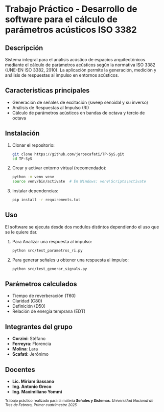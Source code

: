 # Trabajo Práctico - Desarrollo de software para el cálculo de parámetros acústicos ISO 3382


##  Descripción
Sistema integral para el análisis acústico de espacios arquitectónicos mediante el cálculo de parámetros acústicos según la normativa ISO 3382 (UNE-EN ISO 3382, 2010). La aplicación permite la generación, medición y análisis de respuestas al impulso en entornos acústicos.

##  Características principales
- Generación de señales de excitación (sweep senoidal y su inverso)
- Análisis de Respuestas al Impulso (RI)
- Cálculo de parámetros acústicos en bandas de octava y tercio de octava


##  Instalación

1. Clonar el repositorio:
   ```bash
   git clone https://github.com/jeroscafati/TP-SyS.git
   cd TP-SyS
   ```

2. Crear y activar entorno virtual (recomendado):
   ```bash
   python -m venv venv
   source venv/bin/activate  # En Windows: venv\Scripts\activate
   ```

3. Instalar dependencias:
   ```bash
   pip install -r requirements.txt
   ```

##  Uso

El software se ejecuta desde dos modulos distintos dependiendo el uso que se le quiere dar.

1. Para Analizar una respuesta al impulso:
   ```bash
   python src/test_parametros_ri.py
   ```

2. Para generar señales u obtener una respuesta al impulso:
   ```bash
   python src/test_generar_signals.py
   ```


##  Parámetros calculados
- Tiempo de reverberación (T60)
- Claridad (C80)
- Definición (D50)
- Relación de energía temprana (EDT)

##  Integrantes del grupo
- **Corzini**: Stéfano
- **Ferreyra**: Florencia
- **Molina**: Lara
- **Scafati**: Jerónimo

## Docentes
* **Lic. Miriam Sassano**
* **Ing. Antonio Greco**
* **Ing. Maximiliano Yommi**

<small>Trabajo práctico realizado para la materia <strong>Señales y Sistemas</strong>. <i>Universidad Nacional de Tres de Febrero, Primer cuatrimestre 2025</i>
</small>